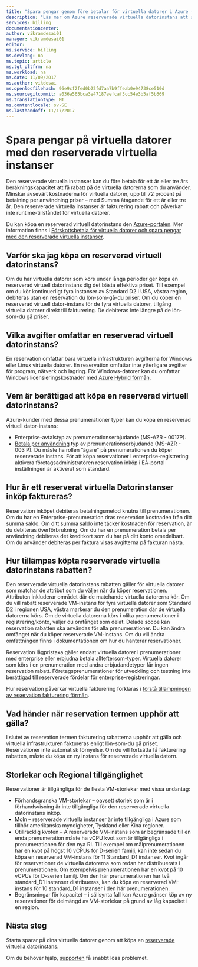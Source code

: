 ```yaml
---
title: "Spara pengar genom före betalar för virtuella datorer i Azure - Azure | Microsoft Docs"
description: "Läs mer om Azure reserverade virtuella datorinstans att spara på kostnaderna för virtuella datorer."
services: billing
documentationcenter: 
author: vikramdesai01
manager: vikramdesai01
editor: 
ms.service: billing
ms.devlang: na
ms.topic: article
ms.tgt_pltfrm: na
ms.workload: na
ms.date: 11/09/2017
ms.author: vikdesai
ms.openlocfilehash: 96e9cf2fed0b22fd7aa7b9ffeab0e94738ce510d
ms.sourcegitcommit: a036a565bca3e47187eefcaf3cc54e3b5af5b369
ms.translationtype: MT
ms.contentlocale: sv-SE
ms.lasthandoff: 11/17/2017
---
```

# <a name="save-money-on-virtual-machines-with-reserved-virtual-machine-instances"></a>Spara pengar på virtuella datorer med den reserverade virtuella instanser 
Den reserverade virtuella instanser kan du före betala för ett år eller tre års beräkningskapacitet att få rabatt på de virtuella datorerna som du använder. Minskar avsevärt kostnaderna för virtuella datorer, upp till 72 procent på betalning per användning priser – med Summa åtagande för ett år eller tre år. Den reserverade virtuella instanser är fakturering rabatt och påverkar inte runtime-tillståndet för virtuella datorer.

Du kan köpa en reserverad virtuell datorinstans den [Azure-portalen](https://aka.ms/reservations). Mer information finns i [Förskottsbetala för virtuella datorer och spara pengar med den reserverade virtuella instanser](https://go.microsoft.com/fwlink/?linkid=861721).

## <a name="why-should-i-buy-a-reserved-virtual-machine-instance"></a>Varför ska jag köpa en reserverad virtuell datorinstans?
Om du har virtuella datorer som körs under långa perioder ger köpa en reserverad virtuell datorinstans dig det bästa effektiva priset. Till exempel om du kör kontinuerligt fyra instanser av Standard D2 i USA, västra region, debiteras utan en reservation du lön-som-gå-du priser. Om du köper en reserverad virtuell dator-instans för de fyra virtuella datorer, tillgång virtuella datorer direkt till fakturering. De debiteras inte längre på de lön-som-du gå priser. 

## <a name="what-charges-does-a-reserved-virtual-machine-instance-cover"></a>Vilka avgifter omfattar en reserverad virtuell datorinstans?
En reservation omfattar bara virtuella infrastrukturen avgifterna för Windows eller Linux virtuella datorer. En reservation omfattar inte ytterligare avgifter för program, nätverk och lagring. För Windows-datorer kan du omfattar Windows licensieringskostnader med [Azure Hybrid förmån](https://azure.microsoft.com/pricing/hybrid-benefit/).

## <a name="whos-eligible-to-purchase-a-reserved-virtual-machine-instance"></a>Vem är berättigad att köpa en reserverad virtuell datorinstans?
Azure-kunder med dessa prenumerationer typer kan du köpa en reserverad virtuell dator-instans:
-   Enterprise-avtalstyp av prenumerationserbjudande (MS-AZR - 0017P).
-   [Betala per användning](https://azure.microsoft.com/offers/ms-azr-0003p/) typ av prenumerationserbjudande (MS-AZR - 003 P).
Du måste ha rollen ”ägare” på prenumerationen du köper reserverade instans. För att köpa reservationer i enterprise-registrering aktivera företagsadministratören reservation inköp i EA-portal inställningen är aktiverat som standard.

## <a name="how-is-a-reserved-virtual-machine-instances-purchase-billed"></a>Hur är ett reserverat virtuella Datorinstanser inköp faktureras?
Reservation inköpet debiteras betalningsmetod knutna till prenumerationen. Om du har en Enterprise-prenumeration dras reservation kostnaden från ditt summa saldo. Om ditt summa saldo inte täcker kostnaden för reservation, är du debiteras överförbrukning.
Om du har en prenumeration betala per användning debiteras det kreditkort som du har på ditt konto omedelbart. Om du använder debiteras per faktura visas avgifterna på fakturan nästa.

## <a name="how-is-the-purchased-reserved-virtual-machine-instance-discount-applied"></a>Hur tillämpas köpta reserverade virtuella datorinstans rabatten?
Den reserverade virtuella datorinstans rabatten gäller för virtuella datorer som matchar de attribut som du väljer när du köper reservationen. Attributen inkluderar området där de matchande virtuella datorerna kör. Om du vill rabatt reserverade VM-instans för fyra virtuella datorer som Standard D2 i regionen USA, västra markerar du den prenumeration där de virtuella datorerna körs. Om de virtuella datorerna körs i olika prenumerationer i registrering/konto, väljer du omfånget som delat. Delade scope kan reservation rabatten ska användas för alla prenumerationer.
Du kan ändra omfånget när du köper reserverade VM-instans. Om du vill ändra omfattningen finns i dokumentationen om hur du hanterar reservationer.

Reservation lågpristaxa gäller endast virtuella datorer i prenumerationer med enterprise eller erbjudna betala allteftersom-typer. Virtuella datorer som körs i en prenumeration med andra erbjudandetyper får ingen reservation rabatt. Företagsprenumerationer för utveckling och testning inte berättigad till reserverade fördelar för enterprise-registreringar.

Hur reservation påverkar virtuella fakturering förklaras i [förstå tillämpningen av reservation fakturering förmån](https://go.microsoft.com/fwlink/?linkid=863405).

## <a name="what-happens-when-the-reservation-term-expires"></a>Vad händer när reservation termen upphör att gälla?
I slutet av reservation termen fakturering rabatterna upphör att gälla och virtuella infrastrukturen faktureras enligt lön-som-du gå priset. Reservationer inte automatisk förnyelse. Om du vill fortsätta få fakturering rabatten, måste du köpa en ny instans för reserverade virtuella datorn. 

## <a name="sizes-and-regional-availability"></a>Storlekar och Regional tillgänglighet
Reservationer är tillgängliga för de flesta VM-storlekar med vissa undantag:
- Förhandsgranska VM-storlekar – oavsett storlek som är i förhandsvisning är inte tillgängliga för den reserverade virtuella datorinstans inköp.
- Moln – reserverade virtuella instanser är inte tillgängliga i Azure som tillhör amerikanska myndigheter, Tyskland eller Kina regioner. 
- Otillräcklig kvoten – A reserverade VM-instans som är begränsade till en enda prenumeration måste ha vCPU kvot som är tillgängliga i prenumerationen för den nya RI. Till exempel om målprenumerationen har en kvot på högst 10 vCPUs för D-serien familj, kan inte sedan du köpa en reserverad VM-instans för 11 Standard_D1 instanser. Kvot ingår för reservationer de virtuella datorerna som redan har distribuerats i prenumerationen. Om exempelvis prenumerationen har en kvot på 10 vCPUs för D-serien familj. Om den här prenumerationen har två standard_D1 instanser distribueras, kan du köpa en reserverad VM-instans för 10 standard_D1 instanser i den här prenumerationen. 
- Begränsningar för kapacitet – i sällsynta fall kan Azure gränser köp av ny reservationer för delmängd av VM-storlekar på grund av låg kapacitet i en region.

## <a name="next-steps"></a>Nästa steg
Starta sparar på dina virtuella datorer genom att köpa en [reserverade virtuella datorinstans](https://go.microsoft.com/fwlink/?linkid=861721). 

Om du behöver hjälp, [supporten](https://portal.azure.com/?#blade/Microsoft_Azure_Support/HelpAndSupportBlade) få snabbt lösa problemet.

